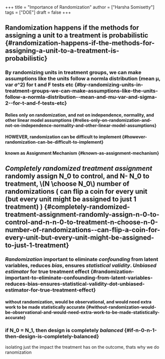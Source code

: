 +++
title = "Importance of Randomization"
author = ["Harsha Somisetty"]
tags = ["DOE"]
draft = false
+++

## Randomization happens if the methods for assigning a unit to a treatment is probabilistic {#randomization-happens-if-the-methods-for-assigning-a-unit-to-a-treatment-is-probabilistic}


### By randomizing units in treatment groups, we can make assumptions like the units follow a normla distribution (mean &mu;, var &sigma;^2) for t and F tests etc {#by-randomizing-units-in-treatment-groups-we-can-make-assumptions-like-the-units-follow-a-normla-distribution--mean-and-mu-var-and-sigma-2--for-t-and-f-tests-etc}


#### Relies only on randomization, and not on independence, normality, and other linear model assumptions {#relies-only-on-randomization-and-not-on-independence-normality-and-other-linear-model-assumptions}


#### HOWEVER, randomization can be difficult to implement {#however-randomization-can-be-difficult-to-implement}


#### known as **Assignment Mechanism** {#known-as-assignment-mechanism}


## _Completely randomized treatment assignment_  randomly assign N_0 to control, and N- N_0 to treatment, \\(N \choose N\_0\\) number of randomizations ( can flip a coin for every unit (but every unit might be assigned to just 1 treatment) ) {#completely-randomized-treatment-assignment-randomly-assign-n-0-to-control-and-n-n-0-to-treatment-n-choose-n-0-number-of-randomizations--can-flip-a-coin-for-every-unit-but-every-unit-might-be-assigned-to-just-1-treatment}


### _Randomization_ important to eliminate _confounding_  from latent variables, reduces _bias_, ensures _statistical validity_. _Unbiased estimator_ for true treatment effect {#randomization-important-to-eliminate-confounding-from-latent-variables-reduces-bias-ensures-statistical-validity-dot-unbiased-estimator-for-true-treatment-effect}


#### without randomization, would be observational, and would need extra work to be made statistically accurate {#without-randomization-would-be-observational-and-would-need-extra-work-to-be-made-statistically-accurate}


### if N_0 = N_1, then design is completely _balanced_ {#if-n-0-n-1-then-design-is-completely-balanced}

isolating just the impact the treatment has on the outcome, thats why we do ranomization